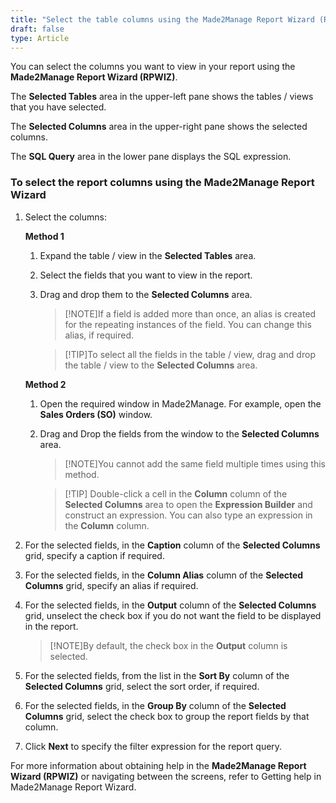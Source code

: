 ```yaml
---
title: "Select the table columns using the Made2Manage Report Wizard (R1-NA)"
draft: false
type: Article
---
```


You can select the columns you want to view in your report using the **Made2Manage Report Wizard (RPWIZ)**.

The **Selected Tables** area in the upper-left pane shows the tables / views that you have selected.

The **Selected Columns** area in the upper-right pane shows the selected columns.

The **SQL Query** area in the lower pane displays the SQL expression.

### To select the report columns using the Made2Manage Report Wizard

1. Select the columns:

    **Method 1**

    1.  Expand the table / view in the **Selected Tables** area.
    2.  Select the fields that you want to view in the report.
    3.  Drag and drop them to the **Selected Columns** area.

        >[!NOTE]If a field is added more than once, an alias is created for the repeating instances of the field. You can change this alias, if required.

        >[!TIP]To select all the fields in the table / view, drag and drop the table / view to the **Selected Columns** area.

    **Method 2**

    1.  Open the required window in Made2Manage. For example, open the **Sales Orders (SO)** window.
    2.  Drag and Drop the fields from the window to the **Selected Columns** area.

        >[!NOTE]You cannot add the same field multiple times using this method.

        >[!TIP] Double-click a cell in the **Column** column of the **Selected Columns** area to open the **Expression Builder** and construct an expression. You can also type an expression in the **Column** column.

2. For the selected fields, in the **Caption** column of the **Selected Columns** grid, specify a caption if required.

3. For the selected fields, in the **Column Alias** column of the **Selected Columns** grid, specify an alias if required.

4. For the selected fields, in the **Output** column of the **Selected Columns** grid, unselect the check box if you do not want the field to be displayed in the report.

    >[!NOTE]By default, the check box in the **Output** column is selected.

5. For the selected fields, from the list in the **Sort By** column of the **Selected Columns** grid, select the sort order, if required.

6. For the selected fields, in the **Group By** column of the **Selected Columns** grid, select the check box to group the report fields by that column.

7. Click **Next** to specify the filter expression for the report query.

For more information about obtaining help in the **Made2Manage Report Wizard (RPWIZ)** or navigating between the screens, refer to Getting help in Made2Manage Report Wizard.

​